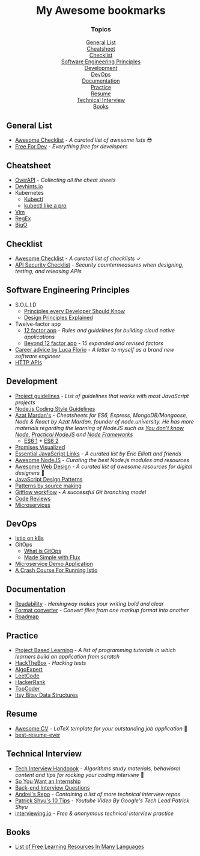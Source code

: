 <h1 align="center">My Awesome bookmarks</h1>

<div align="center">
  <h3>Topics</h3>
  <a href="#general-list">General List</a>
  <br>
  <a href="#cheatsheet">Cheatsheet</a>
  <br>
  <a href="#checklist">Checklist</a>
  <br>
  <a href="#software-engineering-principles">Software Engineering Principles</a>
  <br>
  <a href="#development">Development</a>
  <br>
  <a href="#devops">DevOps</a>
  <br>
  <a href="#documentation">Documentation</a>
  <br>
  <a href="#practice">Practice</a>
  <br>
  <a href="#resume">Resume</a>
  <br>
  <a href="#technical-interview">Technical Interview</a>
  <br>
  <a href="#books">Books</a>
</div>


## General List
* [Awesome Checklist](https://github.com/sindresorhus/awesome) - *A curated list of awesome lists* 😎
* [Free For Dev](https://github.com/ripienaar/free-for-dev) - *Everything free for developers*

## Cheatsheet
* [OverAPI](http://overapi.com) - *Collecting all the cheat sheets*
* [Devhints.io](https://devhints.io)
* Kubernetes
  * [Kubectl](https://kubernetes.io/docs/reference/kubectl/cheatsheet/)
  * [kubectl like a pro](https://medium.com/better-programming/awesome-kubernetes-command-line-hacks-8bd3604e394f)
* [Vim](https://www.cs.cmu.edu/~15131/f17/topics/vim/vim-cheatsheet.pdf)
* [RegEx](https://regexlib.com/CheatSheet.aspx)
* [BigO](https://www.bigocheatsheet.com/)

## Checklist
* [Awesome Checklist](https://github.com/huyingjie/Checklist-Checklist) - *A curated list of checklists* ✓
* [API Security Checklist](https://github.com/shieldfy/API-Security-Checklist) - *Security countermeasures when designing, testing, and releasing APIs*

## Software Engineering Principles
* S.O.L.I.D
  * [Principles every Developer Should Know](https://blog.bitsrc.io/solid-principles-every-developer-should-know-b3bfa96bb688)
  * [Design Principles Explained](https://stackify.com/dependency-inversion-principle/)
* Twelve-factor app
  * [12 factor app](https://12factor.net/) - *Rules and guidelines for building cloud native applications*
  * [Beyond 12 factor app](https://tanzu.vmware.com/content/ebooks/beyond-the-12-factor-app) - *15 expanded and revised factors*
* [Career advice by Luca Florio](https://www.freecodecamp.org/news/a-letter-to-myself-as-a-fresh-software-engineer/) - *A letter to myself as a brand new software engineer*
* [HTTP APIs](https://medium.com/@aldesantis/6-design-principles-for-your-http-apis-560434f9744e)

## Development
* [Project guidelines](https://github.com/elsewhencode/project-guidelines) - *List of guidelines that works with most JavaScript projects*
* [Node.js Coding Style Guidelines](https://medium.com/swlh/node-js-coding-style-guidelines-74a20d00c40b)
* [Azat Mardan's](https://github.com/azat-co/cheatsheets) - *Cheatsheets for ES6, Express, MongoDB/Mongoose, Node & React by Azat Mardan, founder of node.university. He has more materials regarding the learning of NodeJS such as [You don't know Node](https://github.com/azat-co/you-dont-know-node), [Practical NodeJS](https://github.com/azat-co/practicalnode) and [Node Frameworks](http://nodeframework.com)*
    * [ES6 1](cheatsheet/es6-1-azat.png) + [ES6 2](cheatsheet/es6-1-azat.png)
* [Promises Visualized](https://dev.to/lydiahallie/javascript-visualized-promises-async-await-5gke)
* [Essential JavaScript Links](https://gist.github.com/ericelliott/d576f72441fc1b27dace/0cee592f8f8b7eae39c4b3851ae92b00463b67b9) - *A curated list by Eric Elliott and friends*
* [Awesome NodeJS](https://github.com/sindresorhus/awesome-nodejs) - *Curating the best Node.js modules and resources*
* [Awesome Web Design](https://github.com/nicolesaidy/awesome-web-design) - *A curated list of awesome resources for digital designers* 🎨
* [JavaScript Design Patterns](https://medium.com/better-programming/javascript-design-patterns-25f0faaaa15)
* [Patterns by source making](https://sourcemaking.com/design_patterns)
* [Gitflow workflow](https://www.atlassian.com/git/tutorials/comparing-workflows/gitflow-workflow) - *A successful Git branching model*
* [Code Reviews](https://medium.com/better-programming/13-code-review-standards-inspired-by-google-6b8f99f7fd67)
* [Microservices](https://microservices.io/)

## DevOps
* [Istio on k8s](https://medium.com/avitotech/running-istio-on-kubernetes-in-production-part-i-a8bbf7fec18e)
* GitOps
  * [What is GitOps](https://venturebeat.com/2019/02/02/what-is-gitops-and-why-you-should-know-about-it/)
  * [Made Simple with Flux](https://thenewstack.io/gitops-made-simple-with-flux/)
* [Microservice Demo Application](https://github.com/microservices-demo/microservices-demo)
* [A Crash Course For Running Istio
](https://medium.com/namely-labs/a-crash-course-for-running-istio-1c6125930715)

## Documentation
* [Readability](http://www.hemingwayapp.com/) - *Hemingway makes your writing bold and clear*
* [Format converter](https://pandoc.org/) - *Convert files from one markup format into another*
* [Roadmap](https://roadmap.sh/)

## Practice
* [Project Based Learning](https://github.com/tuvtran/project-based-learning) - *A list of programming tutorials in which learners build an application from scratch*
* [HackTheBox](https://www.hackthebox.eu) - *Hacking tests*
* [AlgoExpert](https://www.algoexpert.io/product)
* [LeetCode](https://leetcode.com/)
* [HackerRank](https://www.hackerrank.com/)
* [TopCoder](https://www.topcoder.com/community/competitive-programming/tutorials/)
* [Itsy Bitsy Data Structures](https://github.com/jamiebuilds/itsy-bitsy-data-structures)

## Resume
* [Awesome CV](https://github.com/posquit0/Awesome-CV) - *LaTeX template for your outstanding job application* 📄
* [best-resume-ever](https://github.com/salomonelli/best-resume-ever)

## Technical Interview
* [Tech Interview Handbook](https://github.com/yangshun/tech-interview-handbook) - *Algorithms study materials, behavioral content and tips for rocking your coding interview* 💯
* [So You Want an Internship](https://github.com/codebytere/so-you-want-an-internship)
* [Back-end Interview Questions](https://github.com/arialdomartini/Back-End-Developer-Interview-Questions#nosql)
* [Andrei's Repo](https://github.com/andreis/interview) - *Containing a list of more technical interview repos*
* [Patrick Shyu's 10 Tips](https://www.youtube.com/watch?v=B7WMjMZHyq0) - *Youtube Video By Google's Tech Lead Patrick Shyu*
* [interviewing.io](https://interviewing.io) - *Free & anonymous technical interview practice*

## Books
* [List of Free Learning Resources In Many Languages](https://github.com/EbookFoundation/free-programming-books/)
